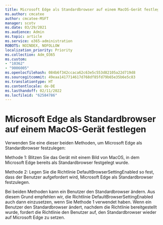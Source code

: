 ```yaml
---
title: Microsoft Edge als Standardbrowser auf einem MacOS-Gerät festlegen
ms.author: cmcatee
author: cmcatee-MSFT
manager: scotv
ms.date: 03/29/2021
ms.audience: Admin
ms.topic: article
ms.service: o365-administration
ROBOTS: NOINDEX, NOFOLLOW
localization_priority: Priority
ms.collection: Adm_O365
ms.custom:
- "10362"
- "9006005"
ms.openlocfilehash: 084b6f342ccaca62c63e5c553d82105a22d719d8
ms.sourcegitcommit: 49eaa1417714617d768df85fd79b65e35b6e5c83
ms.translationtype: HT
ms.contentlocale: de-DE
ms.lasthandoff: 02/11/2022
ms.locfileid: "62584786"
---
```

# <a name="set-microsoft-edge-as-the-default-browser-on-a-macos-device"></a>Microsoft Edge als Standardbrowser auf einem MacOS-Gerät festlegen

Verwenden Sie eine dieser beiden Methoden, um Microsoft Edge als Standardbrowser festzulegen:

Methode 1: Blitzen Sie das Gerät mit einem Bild von MacOS, in dem Microsoft Edge bereits als Standardbrowser festgelegt wurde.

Methode 2: Legen Sie die Richtlinie DefaultBrowserSettingEnabled so fest, dass der Benutzer aufgefordert wird, Microsoft Edge als Standardbrowser festzulegen.

Bei beiden Methoden kann ein Benutzer den Standardbrowser ändern. Aus diesem Grund empfehlen wir, die Richtlinie DefaultBrowserSettingEnabled auch dann einzusetzen, wenn Sie Methode 1 verwendet haben. Wenn ein Benutzer den Standardbrowser ändert, nachdem die Richtlinie bereitgestellt wurde, fordert die Richtlinie den Benutzer auf, den Standardbrowser wieder auf Microsoft Edge zu setzen.
